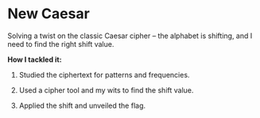 # New Caesar

Solving a twist on the classic Caesar cipher – the alphabet is shifting, and I need to find the right shift value.

**How I tackled it:**

1. Studied the ciphertext for patterns and frequencies.

2. Used a cipher tool and my wits to find the shift value.

3. Applied the shift and unveiled the flag.


